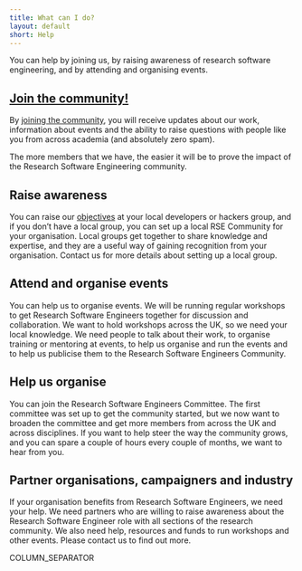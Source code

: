 ```yaml
---
title: What can I do?
layout: default
short: Help
---
```


You can help by joining us, by raising awareness of research software engineering, 
and by attending and organising events.

[Join the community!](join.html)
-------------------

By [joining the community](join.html), you will receive updates about our work, 
information about events and the ability to raise questions with people like you from across 
academia (and absolutely zero spam).

The more members that we have, the easier it will be to prove the impact of the Research 
Software Engineering community.

Raise awareness
---------------

You can raise our [objectives](objectives.html) at your local developers or hackers group, and if you don’t have a
local group, you can set up a local RSE Community for your organisation. Local groups get together to
share knowledge and expertise, and they are a useful way of gaining recognition from your organisation. 
Contact us for more details about setting up a local group.

Attend and organise events
--------------------------

You can help us to organise events. We will be running regular workshops to get Research Software Engineers together for
discussion and collaboration. We want to hold workshops across the UK, so we need your local knowledge. We need people to talk about their work, to organise training or mentoring at
events, to help us organise and run the events and to help us publicise them to the Research Software Engineers Community.

Help us organise
----------------

You can join the Research Software Engineers Committee. The first committee was set up to get the community started,
but we now want to broaden the committee and get more members from across the UK and across disciplines.
If you want to help steer the way the community grows, and you can spare a couple of hours every couple of months,
we want to hear from you.

Partner organisations, campaigners and industry
-----------------------------------------------

If your organisation benefits from Research Software Engineers, we need your help. We need partners who are
willing to raise awareness about the Research Software Engineer role with all sections of the research community. 
We also need help, resources and funds to run workshops and other events. Please contact us to find out more.

COLUMN_SEPARATOR
